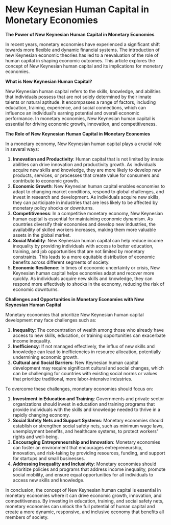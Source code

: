 # New Keynesian Human Capital in Monetary Economies

**The Power of New Keynesian Human Capital in Monetary Economies**

In recent years, monetary economies have experienced a significant shift towards more flexible and dynamic financial systems. The introduction of new Keynesian economic theories has led to a reevaluation of the role of human capital in shaping economic outcomes. This article explores the concept of New Keynesian human capital and its implications for monetary economies.

**What is New Keynesian Human Capital?**

New Keynesian human capital refers to the skills, knowledge, and abilities that individuals possess that are not solely determined by their innate talents or natural aptitude. It encompasses a range of factors, including education, training, experience, and social connections, which can influence an individual's earning potential and overall economic performance. In monetary economies, New Keynesian human capital is essential for driving economic growth, innovation, and competitiveness.

**The Role of New Keynesian Human Capital in Monetary Economies**

In a monetary economy, New Keynesian human capital plays a crucial role in several ways:

1. **Innovation and Productivity**: Human capital that is not limited by innate abilities can drive innovation and productivity growth. As individuals acquire new skills and knowledge, they are more likely to develop new products, services, or processes that create value for consumers and contribute to economic growth.
2. **Economic Growth**: New Keynesian human capital enables economies to adapt to changing market conditions, respond to global challenges, and invest in research and development. As individuals acquire new skills, they can participate in industries that are less likely to be affected by monetary policy shocks or downturns.
3. **Competitiveness**: In a competitive monetary economy, New Keynesian human capital is essential for maintaining economic dynamism. As countries diversify their economies and develop new industries, the availability of skilled workers increases, making them more valuable assets in the global market.
4. **Social Mobility**: New Keynesian human capital can help reduce income inequality by providing individuals with access to better education, training, and job opportunities that are not limited by monetary constraints. This leads to a more equitable distribution of economic benefits across different segments of society.
5. **Economic Resilience**: In times of economic uncertainty or crisis, New Keynesian human capital helps economies adapt and recover more quickly. As individuals acquire new skills and knowledge, they can respond more effectively to shocks in the economy, reducing the risk of economic downturns.

**Challenges and Opportunities in Monetary Economies with New Keynesian Human Capital**

Monetary economies that prioritize New Keynesian human capital development may face challenges such as:

1. **Inequality**: The concentration of wealth among those who already have access to new skills, education, or training opportunities can exacerbate income inequality.
2. **Inefficiency**: If not managed effectively, the influx of new skills and knowledge can lead to inefficiencies in resource allocation, potentially undermining economic growth.
3. **Cultural and Social Barriers**: New Keynesian human capital development may require significant cultural and social changes, which can be challenging for countries with existing social norms or values that prioritize traditional, more labor-intensive industries.

To overcome these challenges, monetary economies should focus on:

1. **Investment in Education and Training**: Governments and private sector organizations should invest in education and training programs that provide individuals with the skills and knowledge needed to thrive in a rapidly changing economy.
2. **Social Safety Nets and Support Systems**: Monetary economies should establish or strengthen social safety nets, such as minimum wage laws, unemployment benefits, and healthcare systems, to protect workers' rights and well-being.
3. **Encouraging Entrepreneurship and Innovation**: Monetary economies can foster an environment that encourages entrepreneurship, innovation, and risk-taking by providing resources, funding, and support for startups and small businesses.
4. **Addressing Inequality and Inclusivity**: Monetary economies should prioritize policies and programs that address income inequality, promote social mobility, and ensure equal opportunities for all individuals to access new skills and knowledge.

In conclusion, the concept of New Keynesian human capital is essential in monetary economies where it can drive economic growth, innovation, and competitiveness. By investing in education, training, and social safety nets, monetary economies can unlock the full potential of human capital and create a more dynamic, responsive, and inclusive economy that benefits all members of society.
